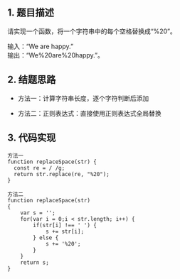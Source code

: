 ## 1. 题目描述

请实现一个函数，将一个字符串中的每个空格替换成“%20”。

输入：“We are happy.”  
输出：“We%20are%20happy.”。

## 2. 结题思路

- 方法一：计算字符串长度，逐个字符判断后添加  

- 方法二：正则表达式：直接使用正则表达式全局替换  

## 3. 代码实现

```
方法一
function replaceSpace(str) {
  const re = / /g;
  return str.replace(re, "%20");
}
```

```
方法二
function replaceSpace(str)
{
    var s = '';
    for(var i = 0;i < str.length; i++) {
        if(str[i] !== ' ') {
            s += str[i];
        } else {
            s += '%20';
        }
    }
    return s;
}
```
